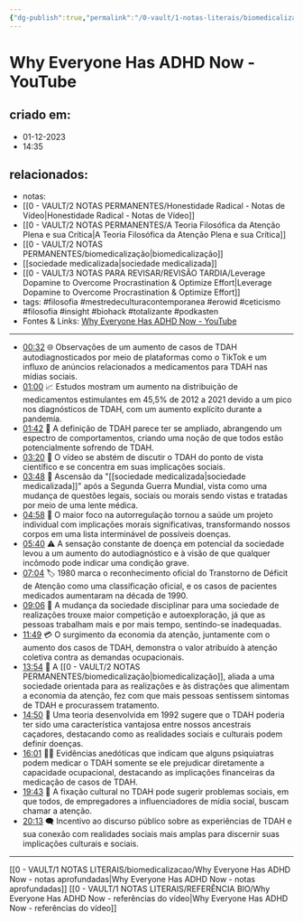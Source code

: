 ```yaml
---
{"dg-publish":true,"permalink":"/0-vault/1-notas-literais/biomedicalizacao/why-everyone-has-adhd-now-you-tube/","tags":["filosofia","mestredeculturacontemporanea","erowid","ceticismo","insight","biohack","totalizante","podkasten"],"dgHomeLink":true,"dgShowLocalGraph":true,"dgShowFileTree":true,"dgEnableSearch":true,"noteIcon":""}
---
```


# Why Everyone Has ADHD Now - YouTube

## criado em: 
- 01-12-2023
- 14:35
## relacionados:
- notas: 
- [[0 - VAULT/2 NOTAS PERMANENTES/Honestidade Radical - Notas de Vídeo\|Honestidade Radical - Notas de Vídeo]]
- [[0 - VAULT/2 NOTAS PERMANENTES/A Teoria Filosófica da Atenção Plena e sua Crítica\|A Teoria Filosófica da Atenção Plena e sua Crítica]]
- [[0 - VAULT/2 NOTAS PERMANENTES/biomedicalização\|biomedicalização]]
- [[sociedade medicalizada\|sociedade medicalizada]]
- [[0 - VAULT/3 NOTAS PARA REVISAR/REVISÃO TARDIA/Leverage Dopamine to Overcome Procrastination & Optimize Effort\|Leverage Dopamine to Overcome Procrastination & Optimize Effort]]
- tags: #filosofia #mestredeculturacontemporanea #erowid #ceticismo #filosofia #insight #biohack #totalizante #podkasten 
- Fontes & Links: [Why Everyone Has ADHD Now - YouTube](https://www.youtube.com/watch?v=H0qKO23cwpk&t=328)
---

- [00:32](https://www.youtube.com/watch?v=H0qKO23cwpk&t=32s) 🌐 Observações de um aumento de casos de TDAH autodiagnosticados por meio de plataformas como o TikTok e um influxo de anúncios relacionados a medicamentos para TDAH nas mídias sociais.
- [01:00](https://www.youtube.com/watch?v=H0qKO23cwpk&t=60s) 📈 Estudos mostram um aumento na distribuição de medicamentos estimulantes em 45,5% de 2012 a 2021 devido a um pico nos diagnósticos de TDAH, com um aumento explícito durante a pandemia.
- [01:42](https://www.youtube.com/watch?v=H0qKO23cwpk&t=102s) 🧩 A definição de TDAH parece ter se ampliado, abrangendo um espectro de comportamentos, criando uma noção de que todos estão potencialmente sofrendo de TDAH.
- [03:20](https://www.youtube.com/watch?v=H0qKO23cwpk&t=200s) 🔎 O vídeo se abstém de discutir o TDAH do ponto de vista científico e se concentra em suas implicações sociais.
- [03:48](https://www.youtube.com/watch?v=H0qKO23cwpk&t=228s) 💊 Ascensão da "[[sociedade medicalizada\|sociedade medicalizada]]" após a Segunda Guerra Mundial, vista como uma mudança de questões legais, sociais ou morais sendo vistas e tratadas por meio de uma lente médica.
- [04:58](https://www.youtube.com/watch?v=H0qKO23cwpk&t=298s) 🔄 O maior foco na autorregulação tornou a saúde um projeto individual com implicações morais significativas, transformando nossos corpos em uma lista interminável de possíveis doenças.
- [05:40](https://www.youtube.com/watch?v=H0qKO23cwpk&t=340s) ⚠️ A sensação constante de doença em potencial da sociedade levou a um aumento do autodiagnóstico e à visão de que qualquer incômodo pode indicar uma condição grave.
- [07:04](https://www.youtube.com/watch?v=H0qKO23cwpk&t=424s) 🏷️ 1980 marca o reconhecimento oficial do Transtorno de Déficit de Atenção como uma classificação oficial, e os casos de pacientes medicados aumentaram na década de 1990.
- [09:06](https://www.youtube.com/watch?v=H0qKO23cwpk&t=546s) 🚀 A mudança da sociedade disciplinar para uma sociedade de realizações trouxe maior competição e autoexploração, já que as pessoas trabalham mais e por mais tempo, sentindo-se inadequadas.
- [11:49](https://www.youtube.com/watch?v=H0qKO23cwpk&t=709s) 💳 O surgimento da economia da atenção, juntamente com o aumento dos casos de TDAH, demonstra o valor atribuído à atenção coletiva contra as demandas ocupacionais.
- [13:54](https://www.youtube.com/watch?v=H0qKO23cwpk&t=834s) 🔬 A [[0 - VAULT/2 NOTAS PERMANENTES/biomedicalização\|biomedicalização]], aliada a uma sociedade orientada para as realizações e às distrações que alimentam a economia da atenção, fez com que mais pessoas sentissem sintomas de TDAH e procurassem tratamento.
- [14:50](https://www.youtube.com/watch?v=H0qKO23cwpk&t=890s) 🌳 Uma teoria desenvolvida em 1992 sugere que o TDAH poderia ter sido uma característica vantajosa entre nossos ancestrais caçadores, destacando como as realidades sociais e culturais podem definir doenças.
- [16:01](https://www.youtube.com/watch?v=H0qKO23cwpk&t=961s) 👩‍⚕️ Evidências anedóticas que indicam que alguns psiquiatras podem medicar o TDAH somente se ele prejudicar diretamente a capacidade ocupacional, destacando as implicações financeiras da medicação de casos de TDAH.
- [19:43](https://www.youtube.com/watch?v=H0qKO23cwpk&t=1183s) 🎯 A fixação cultural no TDAH pode sugerir problemas sociais, em que todos, de empregadores a influenciadores de mídia social, buscam chamar a atenção.
- [20:13](https://www.youtube.com/watch?v=H0qKO23cwpk&t=1213s) 🗨️ Incentivo ao discurso público sobre as experiências de TDAH e sua conexão com realidades sociais mais amplas para discernir suas implicações culturais e sociais.

---
[[0 - VAULT/1 NOTAS LITERAIS/biomedicalizacao/Why Everyone Has ADHD Now - notas aprofundadas\|Why Everyone Has ADHD Now - notas aprofundadas]]
[[0 - VAULT/1 NOTAS LITERAIS/REFERÊNCIA BIO/Why Everyone Has ADHD Now - referências do vídeo\|Why Everyone Has ADHD Now - referências do vídeo]]